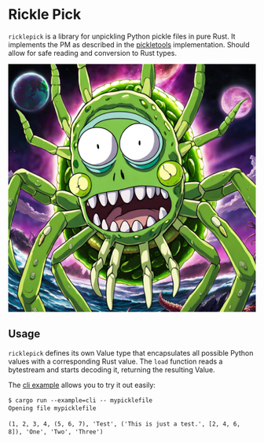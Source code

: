 # Rickle Pick
`ricklepick` is a library for unpickling Python pickle files in pure Rust. It implements the PM as described in the [pickletools](https://docs.python.org/3/library/pickletools.html) implementation. Should allow for safe reading and conversion to Rust types.

![crabified pickle rick?](https://raw.githubusercontent.com/deathbyknowledge/ricklepick/main/ricklepick.png)

## Usage
`ricklepick` defines its own Value type that encapsulates all possible Python values with a corresponding Rust value. The `load` function reads a bytestream and starts decoding it, returning the resulting Value.

The [cli example](/examples/cli.rs) allows you to try it out easily:
```
$ cargo run --example=cli -- mypicklefile
Opening file mypicklefile

(1, 2, 3, 4, (5, 6, 7), 'Test', ('This is just a test.', [2, 4, 6, 8]), 'One', 'Two', 'Three')
```